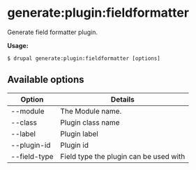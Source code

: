 # generate:plugin:fieldformatter
Generate field formatter plugin.

**Usage:**
```
$ drupal generate:plugin:fieldformatter [options] 
```

## Available options
Option | Details
-------|-------------
--module | The Module name.
--class | Plugin class name
--label | Plugin label
--plugin-id | Plugin id
--field-type | Field type the plugin can be used with
